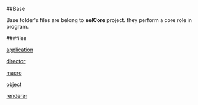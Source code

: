 ##Base

Base folder's files are belong to **eelCore** project. they perform a core role in program.

###files

[application](https://github.com/jwvg0425/eel/blob/master/doc/base/application.md)

[director](https://github.com/jwvg0425/eel/blob/master/doc/base/director.md)

[macro](https://github.com/jwvg0425/eel/blob/master/doc/base/macro.md)

[object](https://github.com/jwvg0425/eel/blob/master/doc/base/object.md)

[renderer](https://github.com/jwvg0425/eel/blob/master/doc/base/renderer.md)